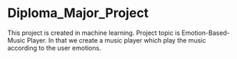 # Diploma_Major_Project
This project is created in machine learning.
Project  topic is Emotion-Based-Music Player.
In that we create a music player which play the music according to the user emotions.

